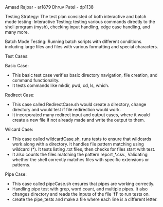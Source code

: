Amaad Rajpar - ar1879
Dhruv Patel - dp1138

Testing Strategy:
The test plan consisted of both interactive and batch mode testing:
Interactive Testing: testing various commands directly to the shell program (mysh), checking input handling, edge case handling, and many more.

Batch Mode Testing: Running batch scripts with different conditions. including large files and files with various formatting and special characters.

Test Cases:

Basic Case:
- This basic test case verifies basic directory navigation, file creation, and command functionality. 
- It tests commands like mkdir, pwd, cd, ls, which. 

Redirect Case:
- This case called RedirectCase.sh would create a directory, change directory and would test if file redirection would work. 
- It incorporated many redirect input and output cases, where it would create a new file if not already made and write the output to them.

Wilcard Case: 
- This case called wildcardCase.sh, runs tests to ensure that wildcards work along with a directory. It handles file pattern matching using wildcard (*). It tests listing .txt files, then checks for files start with test.
- It also counts the files matching the pattern report_*.csv., Validating whether the shell correctly matches files with specific extensions or patterns. 

Pipe Case:
- This case called pipeCase.sh ensures that pipes are working correctly.
- Handling pipe test with grep, word count, and multiple pipes. It also changes directory and reads the inputs of the file 'f1' to run tests on.
- create the pipe_tests and make a file where each line is a different letter.

